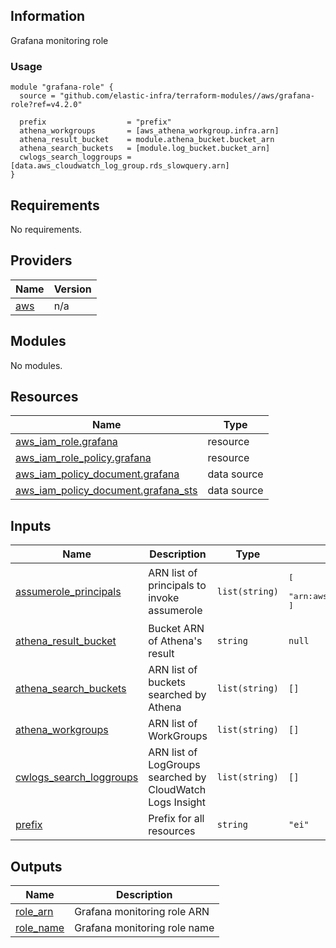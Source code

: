 <!-- BEGINNING OF PRE-COMMIT-TERRAFORM DOCS HOOK -->
## Information

Grafana monitoring role

### Usage

```hcl
module "grafana-role" {
  source = "github.com/elastic-infra/terraform-modules//aws/grafana-role?ref=v4.2.0"

  prefix                  = "prefix"
  athena_workgroups       = [aws_athena_workgroup.infra.arn]
  athena_result_bucket    = module.athena_bucket.bucket_arn
  athena_search_buckets   = [module.log_bucket.bucket_arn]
  cwlogs_search_loggroups = [data.aws_cloudwatch_log_group.rds_slowquery.arn]
}
```

## Requirements

No requirements.

## Providers

| Name | Version |
|------|---------|
| <a name="provider_aws"></a> [aws](#provider\_aws) | n/a |

## Modules

No modules.

## Resources

| Name | Type |
|------|------|
| [aws_iam_role.grafana](https://registry.terraform.io/providers/hashicorp/aws/latest/docs/resources/iam_role) | resource |
| [aws_iam_role_policy.grafana](https://registry.terraform.io/providers/hashicorp/aws/latest/docs/resources/iam_role_policy) | resource |
| [aws_iam_policy_document.grafana](https://registry.terraform.io/providers/hashicorp/aws/latest/docs/data-sources/iam_policy_document) | data source |
| [aws_iam_policy_document.grafana_sts](https://registry.terraform.io/providers/hashicorp/aws/latest/docs/data-sources/iam_policy_document) | data source |

## Inputs

| Name | Description | Type | Default | Required |
|------|-------------|------|---------|:--------:|
| <a name="input_assumerole_principals"></a> [assumerole\_principals](#input\_assumerole\_principals) | ARN list of principals to invoke assumerole | `list(string)` | <pre>[<br>  "arn:aws:iam::089928438340:role/eicommonprod-grafana-ec2"<br>]</pre> | no |
| <a name="input_athena_result_bucket"></a> [athena\_result\_bucket](#input\_athena\_result\_bucket) | Bucket ARN of Athena's result | `string` | `null` | no |
| <a name="input_athena_search_buckets"></a> [athena\_search\_buckets](#input\_athena\_search\_buckets) | ARN list of buckets searched by Athena | `list(string)` | `[]` | no |
| <a name="input_athena_workgroups"></a> [athena\_workgroups](#input\_athena\_workgroups) | ARN list of WorkGroups | `list(string)` | `[]` | no |
| <a name="input_cwlogs_search_loggroups"></a> [cwlogs\_search\_loggroups](#input\_cwlogs\_search\_loggroups) | ARN list of LogGroups searched by CloudWatch Logs Insight | `list(string)` | `[]` | no |
| <a name="input_prefix"></a> [prefix](#input\_prefix) | Prefix for all resources | `string` | `"ei"` | no |

## Outputs

| Name | Description |
|------|-------------|
| <a name="output_role_arn"></a> [role\_arn](#output\_role\_arn) | Grafana monitoring role ARN |
| <a name="output_role_name"></a> [role\_name](#output\_role\_name) | Grafana monitoring role name |

<!-- END OF PRE-COMMIT-TERRAFORM DOCS HOOK -->
